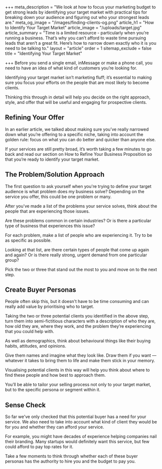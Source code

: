 +++
meta_description = "We look at how to focus your marketing budget to get strong leads by identifying your target market with practical tips for breaking down your audience and figuring out who your strongest leads are."
meta_og_image = "/images/finding-clients-og.png"
article_h1 = "How to Identify Your Target Market"
article_image = "/uploads/target.jpg"
article_summary = "Time is a limited resource - particularly when you’re running a business. That’s why you can’t afford to waste time pursuing leads that aren’t a great fit. Here’s how to narrow down exactly who it is you need to be talking to."
layout = "article"
order = 1
sitemap_exclude = false
title = "Identifying Your Target Market"

+++
Before you send a single email, inMessage or make a phone call, you need to have an idea of what kind of customers you’re looking for.

Identifying your target market isn’t marketing fluff; it’s essential to making sure you focus your efforts on the people that are most likely to become clients.

Thinking this through in detail will help you decide on the right approach, style, and offer that will be useful and engaging for prospective clients. 

## Refining Your Offer

In an earlier article, we talked about making sure you’ve really narrowed down what you’re offering to a specific niche, taking into account the golden rule: focus on what you can do better and quicker than anyone else.

If your services are still pretty broad, it’s worth taking a few minutes to go back and read our section on How to Refine Your Business Proposition so that you’re ready to identify your target market. 

## The Problem/Solution Approach

The first question to ask yourself when you're trying to define your target audience is what problem does my business solve? Depending on the service you offer, this could be one problem or many.

After you've made a list of the problems your service solves, think about the people that are experiencing those issues.

Are these problems common in certain industries? Or is there a particular type of business that experiences this issue?

For each problem, make a list of people who are experiencing it. Try to be as specific as possible.

Looking at that list, are there certain types of people that come up again and again? Or is there really strong, urgent demand from one particular group?

Pick the two or three that stand out the most to you and move on to the next step. 

## Create Buyer Personas 

People often skip this, but it doesn't have to be time consuming and can really add value by prioritising who to target.

Taking the two or three potential clients you identified in the above step, turn them into semi-fictitious characters with a description of who they are, how old they are, where they work, and the problem they’re experiencing that you could help with.

As well as demographics, think about behavioural things like their buying habits, attitudes, and opinions.

Give them names and imagine what they look like. Draw them if you want — whatever it takes to bring them to life and make them stick in your memory.

Visualising potential clients in this way will help you think about where to find these people and how best to approach them.

You’ll be able to tailor your selling process not only to your target market, but to the specific persona or segment within it.

## Sense Check

So far we've only checked that this potential buyer has a need for your service. We also need to take into account what kind of client they would be for you and whether they can afford your service.

For example, you might have decades of experience helping companies nail their branding. Many startups would definitely want this service, but few could afford to pay top rates for it.

Take a few moments to think through whether each of these buyer personas has the authority to hire you and the budget to pay you.